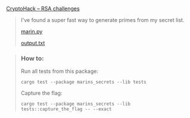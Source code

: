 [CryptoHack – RSA challenges](https://cryptohack.org/challenges/rsa/)

> I've found a super fast way to generate primes from my secret list.
>
> [marin.py](https://cryptohack.org/static/challenges/marin_c5ddcf5ba9b4873a7d215b3101a1383f.py)
>
> [output.txt](https://cryptohack.org/static/challenges/output_f194012343666ced1a6699d196c8adc5.txt)

> ### How to:
> Run all tests from this package:
>
>     cargo test --package marins_secrets --lib tests
>
> Capture the flag:
>
>     cargo test --package marins_secrets --lib tests::capture_the_flag -- --exact
